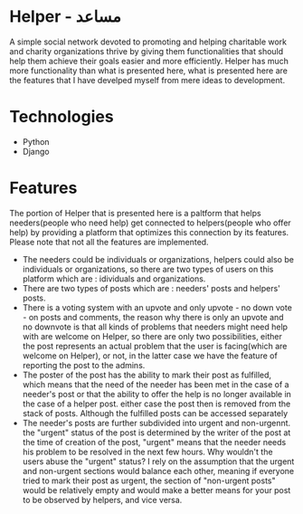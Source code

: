 # Helper - مساعد
A simple social network devoted to promoting and helping charitable work and charity organizations thrive by giving them functionalities that should help them achieve their goals easier and more efficiently. Helper has much more functionality than what is presented here, what is presented here are the features that I have develped myself from mere ideas to development.

# Technologies
* Python
* Django

# Features 
The portion of Helper that is presented here is a paltform that helps needers(people who need help) get connected to helpers(people who offer help) by providing a platform that optimizes this connection by its features. Please note that not all the features are implemented.
* The needers could be individuals or organizations, helpers could also be individuals or organizations, so there are two types of users on this platform which are : idividuals and organizations.
* There are two types of posts which are : needers' posts and helpers' posts.
* There is a voting system with an upvote and only upvote - no down vote - on posts and comments, the reason why there is only an upvote and no downvote is that all kinds of problems that needers might need help with are welcome on Helper, so there are only two possibilities, either the post represents an actual problem that the user is facing(which are welcome on Helper), or not, in the latter case we have the feature of reporting the post to the admins.
* The poster of the post has the ability to mark their post as fulfilled, which means that the need of the needer has been met in the case of a needer's post or that the ability to offer the help is no longer available in the case of a helper post. either case the post then is removed from the stack of posts. Although the fulfilled posts can be accessed separately
* The needer's posts are further subdivided into urgent and non-urgennt. the "urgent" status of the post is determined by the writer of the post at the time of creation of the post, "urgent" means that the needer needs his problem to be resolved in the next few hours. Why wouldn't the users abuse the "urgent" status? I rely on the assumption that the urgent and non-urgent sections would balance each other, meaning if everyone tried to mark their post as urgent, the section of "non-urgent posts" would be relatively empty and would make a better means for your post to be observed by helpers, and vice versa.
